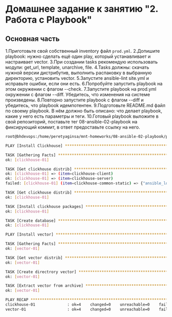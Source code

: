 # Домашнее задание к занятию "2. Работа с Playbook"

## Основная часть

1.Приготовьте свой собственный inventory файл `prod.yml`.
2.Допишите playbook: нужно сделать ещё один play, который устанавливает и настраивает vector.
3.При создании tasks рекомендую использовать модули: get_url, template, unarchive, file.
4.Tasks должны: скачать нужной версии дистрибутив, выполнить распаковку в выбранную директорию, установить vector.
5.Запустите ansible-lint site.yml и исправьте ошибки, если они есть.
6.Попробуйте запустить playbook на этом окружении с флагом --check.
7.Запустите playbook на prod.yml окружении с флагом --diff. Убедитесь, что изменения на системе произведены.
8.Повторно запустите playbook с флагом --diff и убедитесь, что playbook идемпотентен.
9.Подготовьте README.md файл по своему playbook. В нём должно быть описано: что делает playbook, какие у него есть параметры и теги.
10.Готовый playbook выложите в свой репозиторий, поставьте тег 08-ansible-02-playbook на фиксирующий коммит, в ответ предоставьте ссылку на него.







```bash
root@bhdevops:/home/peretyaginsa/mnt-homeworks/08-ansible-02-playbook/playbook# ansible-playbook -i inventory/prod.yml site.yml --diff

PLAY [Install Clickhouse] ******************************************************************************************************************************************************************************************************************************

TASK [Gathering Facts] *********************************************************************************************************************************************************************************************************************************
ok: [clickhouse-01]

TASK [Get clickhouse distrib] **************************************************************************************************************************************************************************************************************************
ok: [clickhouse-01] => (item=clickhouse-client)
ok: [clickhouse-01] => (item=clickhouse-server)
failed: [clickhouse-01] (item=clickhouse-common-static) => {"ansible_loop_var": "item", "changed": false, "dest": "./clickhouse-common-static-22.3.3.44.rpm", "elapsed": 0, "gid": 0, "group": "root", "item": "clickhouse-common-static", "mode": "0644", "msg": "Request failed", "owner": "root", "response": "HTTP Error 404: Not Found", "size": 246310036, "state": "file", "status_code": 404, "uid": 0, "url": "https://packages.clickhouse.com/rpm/stable/clickhouse-common-static-22.3.3.44.noarch.rpm"}

TASK [Get clickhouse distrib] **************************************************************************************************************************************************************************************************************************
ok: [clickhouse-01]

TASK [Install clickhouse packages] *********************************************************************************************************************************************************************************************************************
ok: [clickhouse-01]

TASK [Create database] *********************************************************************************************************************************************************************************************************************************
ok: [clickhouse-01]

PLAY [Install vector] **********************************************************************************************************************************************************************************************************************************

TASK [Gathering Facts] *********************************************************************************************************************************************************************************************************************************
ok: [vector-01]

TASK [Get vector distrib] ******************************************************************************************************************************************************************************************************************************
ok: [vector-01]

TASK [Create directrory vector] ************************************************************************************************************************************************************************************************************************
ok: [vector-01]

TASK [Extract vector from archive] *********************************************************************************************************************************************************************************************************************
ok: [vector-01]

PLAY RECAP *********************************************************************************************************************************************************************************************************************************************
clickhouse-01              : ok=4    changed=0    unreachable=0    failed=0    skipped=0    rescued=1    ignored=0   
vector-01                  : ok=4    changed=0    unreachable=0    failed=0    skipped=0    rescued=0    ignored=0
```
